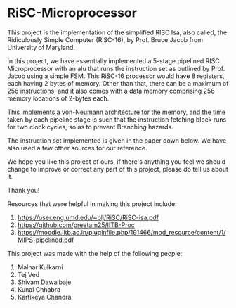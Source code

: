 # RiSC-Microprocessor

This project is the implementation of the simplified RISC Isa, also called, the Ridiculously Simple Computer (RiSC-16), by Prof. Bruce Jacob from University of Maryland.

In this project, we have essentially implemented a 5-stage pipelined RISC Microprocessor with an alu that runs the instruction set as outlined by Prof. Jacob using a simple FSM. This RiSC-16 processor would have 8 registers, each having 2 bytes of memory. Other than that, there can be a maximum of 256 instructions, and it also comes with a data memory comprising 256 memory locations of 2-bytes each.

This implements a von-Neumann architecture for the memory, and the time taken by each pipeline stage is such that the instruction fetching block runs for two clock cycles, so as to prevent Branching hazards.

The instruction set implemented is given in the paper down below. We have also used a few other sources for our reference.

We hope you like this project of ours, if there's anything you feel we should change to improve or correct any part of this project, please do tell us about it.

Thank you!

Resources that were helpful in making this project include:
1. https://user.eng.umd.edu/~blj/RiSC/RiSC-isa.pdf
2. https://github.com/preetam25/IITB-Proc
3. https://moodle.iitb.ac.in/pluginfile.php/191466/mod_resource/content/1/MIPS-pipelined.pdf

This project was made with the help of the following people:
1. Malhar Kulkarni
2. Tej Ved
3. Shivam Dawalbaje
4. Kunal Chhabra
5. Kartikeya Chandra
